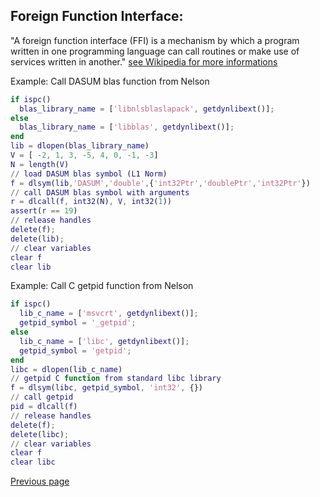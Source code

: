 ## Foreign Function Interface:

"A foreign function interface (FFI) is a mechanism by which a program written in one programming language can call routines or make use of services written in another."
[see Wikipedia for more informations](https://en.wikipedia.org/wiki/Foreign_function_interface)

Example: Call DASUM blas function from Nelson

```Matlab
if ispc()
  blas_library_name = ['libnlsblaslapack', getdynlibext()];
else
  blas_library_name = ['libblas', getdynlibext()];
end
lib = dlopen(blas_library_name)
V = [ -2, 1, 3, -5, 4, 0, -1, -3]
N = length(V)
// load DASUM blas symbol (L1 Norm)
f = dlsym(lib,'DASUM','double',{'int32Ptr','doublePtr','int32Ptr'})
// call DASUM blas symbol with arguments
r = dlcall(f, int32(N), V, int32(1))
assert(r == 19)
// release handles
delete(f);
delete(lib);
// clear variables
clear f
clear lib
```

Example: Call C getpid function from Nelson

```Matlab
if ispc()
  lib_c_name = ['msvcrt', getdynlibext()];
  getpid_symbol = '_getpid';
else
  lib_c_name = ['libc', getdynlibext()];
  getpid_symbol = 'getpid';
end
libc = dlopen(lib_c_name)
// getpid C function from standard libc library
f = dlsym(libc, getpid_symbol, 'int32', {})
// call getpid
pid = dlcall(f)
// release handles
delete(f);
delete(libc);
// clear variables
clear f
clear libc
```

[Previous page](FEATURES.md)
